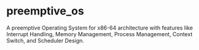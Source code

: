 # preemptive_os
A preemptive Operating System for x86-64 architecture with features like Interrupt Handling, Memory Management, Process Management, Context Switch, and Scheduler Design.

